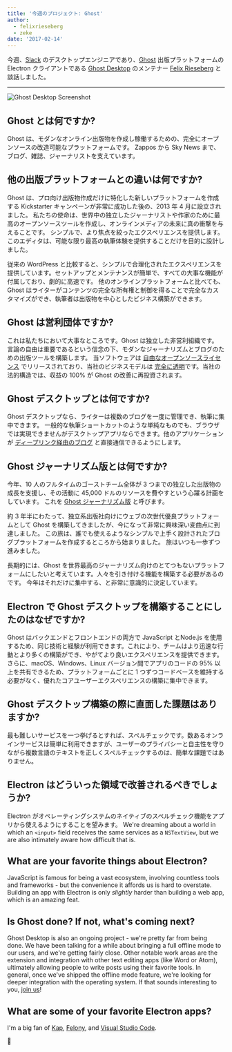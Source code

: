 ```yaml
---
title: '今週のプロジェクト: Ghost'
author:
  - felixrieseberg
  - zeke
date: '2017-02-14'
---
```


今週、[Slack](https://slack.com/) のデスクトップエンジニアであり、[Ghost](https://ghost.org/) 出版プラットフォームの Electron クライアントである [Ghost Desktop](https://ghost.org/downloads/) のメンテナー [Felix Rieseberg](https://felixrieseberg.com/) と談話しました。

---

<div class="pt-5">
  <img src="https://cloud.githubusercontent.com/assets/2289/22913898/7396b0de-f222-11e6-8e5d-147a7ced37a9.png" alt="Ghost Desktop Screenshot"> 
</div>

## Ghost とは何ですか?

Ghost は、モダンなオンライン出版物を作成し稼働するための、完全にオープンソースの改造可能なプラットフォームです。 Zappos から Sky News まで、ブログ、雑誌、ジャーナリストを支えています。

## 他の出版プラットフォームとの違いは何ですか?

Ghost は、プロ向け出版物作成だけに特化した新しいプラットフォームを作成する Kickstarter キャンペーンが非常に成功した後の、2013 年 4 月に設立されました。 私たちの使命は、世界中の独立したジャーナリストや作家のために最高のオープンソースツールを作成し、オンラインメディアの未来に真の衝撃を与えることです。 シンプルで、より焦点を絞ったエクスペリエンスを提供します。このエディタは、可能な限り最高の執筆体験を提供することだけを目的に設計しました。

従来の WordPress と比較すると、シンプルで合理化されたエクスペリエンスを提供しています。セットアップとメンテナンスが簡単で、すべての大事な機能が付属しており、劇的に高速です。 他のオンラインプラットフォームと比べても、Ghost はライターがコンテンツの完全な所有権と制御を得ることで完全なカスタマイズができ、執筆者は出版物を中心としたビジネス構築ができます。

## Ghost は営利団体ですか?

これは私たちにおいて大事なところです。Ghost は独立した非営利組織です。 言論の自由は重要であるという信念の下、モダンなジャーナリズムとブログのための出版ツールを構築します。 当ソフトウェアは [自由なオープンソースライセンス](https://github.com/TryGhost/Ghost) でリリースされており、当社のビジネスモデルは [完全に透明](https://blog.ghost.org/year-3/)です。当社の法的構造では、収益の 100% が Ghost の改善に再投資されます。

## Ghost デスクトップとは何ですか?

Ghost デスクトップなら、ライターは複数のブログを一度に管理でき、執筆に集中できます。 一般的な執筆ショートカットのような単純なものでも、ブラウザでは実現できませんがデスクトップアプリならできます。他のアプリケーションが [ディープリンク経由のブログ](https://github.com/tryghost/ghost-desktop/blob/master/docs/deeplinks.md) と直接通信できるようにします。

## Ghost ジャーナリズム版とは何ですか?

今年、10 人のフルタイムのゴーストチーム全体が 3 つまでの独立した出版物の成長を支援し、その活動に 45,000 ドルのリソースを費やすという心躍る計画をしています。 これを [Ghost ジャーナリズム版](https://ghost.org/journalism/) と呼びます。

約 3 年半にわたって、独立系出版社向けにウェブの次世代優良プラットフォームとして Ghost を構築してきましたが、今になって非常に興味深い変曲点に到達しました。 この旅は、誰でも使えるようなシンプルで上手く設計されたブログプラットフォームを作成するところから始まりました。 旅はいつも一歩ずつ進みました。

長期的には、Ghost を世界最高のジャーナリズム向けのとてつもないプラットフォームにしたいと考えています。人々を引き付ける機能を構築する必要があるのです。 今年はそれだけに集中する、と非常に意識的に決定しています。

## Electron で Ghost デスクトップを構築することにしたのはなぜですか?

Ghost はバックエンドとフロントエンドの両方で JavaScript とNode.js を使用するため、同じ技術と経験が利用できます。これにより、チームはより迅速な行動とより多くの構築ができ、やがてより良いエクスペリエンスを提供できます。 さらに、macOS、Windows、Linux バージョン間でアプリのコードの 95% 以上を共有できるため、プラットフォームごとに 1 つずつコードベースを維持する必要がなく、優れたコアユーザーエクスペリエンスの構築に集中できます。

## Ghost デスクトップ構築の際に直面した課題はありますか?

最も難しいサービスを一つ挙げるとすれば、スペルチェックです。数あるオンラインサービスは簡単に利用できますが、ユーザーのプライバシーと自主性を守りながら複数言語のテキストを正しくスペルチェックするのは、簡単な課題ではありません。

## Electron はどういった領域で改善されるべきでしょうか?

Electron がオペレーティングシステムのネイティブのスペルチェック機能をアプリから使えるようにすることを望みます。 We're dreaming about a world in which an `<input>` field receives the same services as a `NSTextView`, but we are also intimately aware how difficult that is.

## What are your favorite things about Electron?

JavaScript is famous for being a vast ecosystem, involving countless tools and frameworks - but the convenience it affords us is hard to overstate. Building an app with Electron is only _slightly_ harder than building a web app, which is an amazing  feat.

## Is Ghost done? If not, what's coming next?

Ghost Desktop is also an ongoing project - we're pretty far from being done. We have been talking for a while about bringing a full offline mode to our users, and we're getting fairly close. Other notable work areas are the extension and integration with other text editing apps (like Word or Atom), ultimately allowing people to write posts using their favorite tools. In general, once we've shipped the offline mode feature, we're looking for deeper integration with the operating system. If that sounds interesting to you, [join us](https://github.com/tryghost/ghost-desktop)!

## What are some of your favorite Electron apps?

I'm a big fan of [Kap](https://getkap.co/), [Felony](https://github.com/henryboldi/felony), and [Visual Studio Code](https://code.visualstudio.com).

👻

